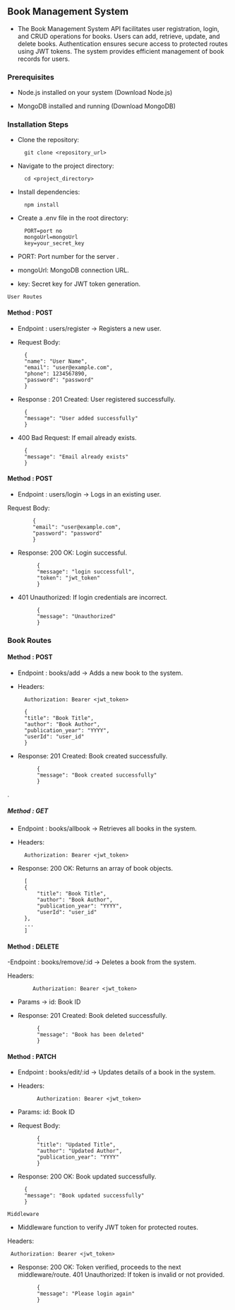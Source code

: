 
## Book Management System

- The Book Management System API facilitates user registration, login, and CRUD operations for books. Users can add, retrieve, update, and delete books. Authentication ensures secure access to protected routes using JWT tokens. The system provides efficient management of book records for users.

### Prerequisites
- Node.js installed on your system (Download Node.js)

- MongoDB installed and running (Download MongoDB)


### Installation Steps

- Clone the repository:

        git clone <repository_url>

- Navigate to the project directory:

        cd <project_directory>

- Install dependencies:

        npm install

- Create a .env file in the root directory:

        PORT=port no 
        mongoUrl=mongoUrl
        key=your_secret_key

- PORT: Port number for the server .
- mongoUrl: MongoDB connection URL.
- key: Secret key for JWT token generation.

`User Routes`

#### Method : POST 

- Endpoint : users/register -> Registers a new user.

- Request Body:

        {
        "name": "User Name",
        "email": "user@example.com",
        "phone": 1234567890,
        "password": "password"
        }
- Response : 201 Created: User registered successfully.

        {
        "message": "User added successfully"
        }
- 400 Bad Request: If email already exists.

        {
        "message": "Email already exists"
        }


#### Method : POST 

- Endpoint : users/login -> Logs in an existing user.

Request Body:

            {
            "email": "user@example.com",
            "password": "password"
            }
- Response:
  200 OK: Login successful.

            {
            "message": "login successfull",
            "token": "jwt_token"
            }
- 401 Unauthorized: If login credentials are incorrect.

            {
            "message": "Unauthorized"
            }
### Book Routes

#### Method : POST 

- Endpoint : books/add -> Adds a new book to the system.

- Headers:

        Authorization: Bearer <jwt_token>

        {
        "title": "Book Title",
        "author": "Book Author",
        "publication_year": "YYYY",
        "userId": "user_id"
        }
- Response:
201 Created: Book created successfully.

            {
            "message": "Book created successfully"
            }
.

##### Method : GET 

- Endpoint : books/allbook -> Retrieves all books in the system.

- Headers:

        Authorization: Bearer <jwt_token>
- Response:
200 OK: Returns an array of book objects.

        [
        {
            "title": "Book Title",
            "author": "Book Author",
            "publication_year": "YYYY",
            "userId": "user_id"
        },
        ...
        ]

#### Method : DELETE 

-Endpoint : books/remove/:id -> Deletes a book from the system.

Headers:

            Authorization: Bearer <jwt_token>
- Params -> id: Book ID

- Response:
201 Created: Book deleted successfully.

            {
            "message": "Book has been deleted"
            }


#### Method : PATCH 

- Endpoint : books/edit/:id -> Updates details of a book in the system.

- Headers:

            Authorization: Bearer <jwt_token>
- Params:
id: Book ID

- Request Body:

            {
            "title": "Updated Title",
            "author": "Updated Author",
            "publication_year": "YYYY"
            }
- Response:
200 OK: Book updated successfully.

        {
        "message": "Book updated successfully"
        }


`Middleware`

- Middleware function to verify JWT token for protected routes.

Headers:

     Authorization: Bearer <jwt_token>
- Response:
200 OK: Token verified, proceeds to the next middleware/route.
401 Unauthorized: If token is invalid or not provided.

            {
            "message": "Please login again"
            }
